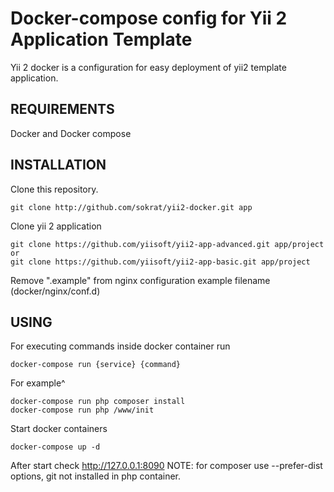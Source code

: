 Docker-compose config for Yii 2 Application Template
===================================
Yii 2 docker is a configuration for easy deployment of yii2 template application.

REQUIREMENTS
------------

Docker and Docker compose

INSTALLATION
------------
Clone this repository. 
~~~
git clone http://github.com/sokrat/yii2-docker.git app
~~~
Clone yii 2 application
~~~
git clone https://github.com/yiisoft/yii2-app-advanced.git app/project
or
git clone https://github.com/yiisoft/yii2-app-basic.git app/project
~~~
Remove ".example" from nginx configuration example filename (docker/nginx/conf.d)

USING
------
For executing commands inside docker container run
~~~
docker-compose run {service} {command}
~~~
For example^
~~~
docker-compose run php composer install
docker-compose run php /www/init
~~~

Start docker containers 
~~~
docker-compose up -d
~~~
After start check http://127.0.0.1:8090
NOTE: for composer use --prefer-dist options, git not installed in php container.